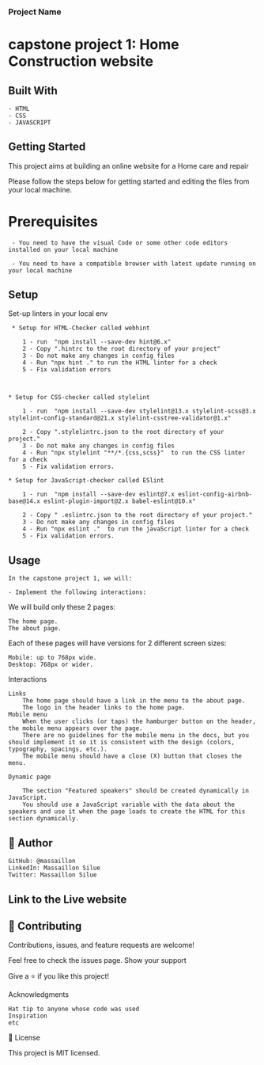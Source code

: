 ### Project Name

  # capstone project 1: Home Construction website 
  

## Built With

    - HTML
    - CSS
    - JAVASCRIPT


## Getting Started  

  This project aims at building an online website for a Home care and repair 

  Please follow the steps below for getting started and editing the files from your local machine.

   # Prerequisites

     - You need to have the visual Code or some other code editors installed on your local machine

     - You need to have a compatible browser with latest update running on your local machine

      
## Setup
     
   Set-up linters in your local env

     * Setup for HTML-Checker called webhint

        1 - run  "npm install --save-dev hint@6.x"
        2 - Copy ".hintrc to the root directory of your project"
        3 - Do not make any changes in config files
        4 - Run "npx hint ." to run the HTML linter for a check
        5 - Fix validation errors


    
    * Setup for CSS-checker called stylelint

        1 - run  "npm install --save-dev stylelint@13.x stylelint-scss@3.x stylelint-config-standard@21.x stylelint-csstree-validator@1.x"

        2 - Copy ".stylelintrc.json to the root directory of your project."
        3 - Do not make any changes in config files
        4 - Run "npx stylelint "**/*.{css,scss}"  to run the CSS linter for a check
        5 - Fix validation errors.
    
    * Setup for JavaScript-checker called ESlint

        1 - run  "npm install --save-dev eslint@7.x eslint-config-airbnb-base@14.x eslint-plugin-import@2.x babel-eslint@10.x"

        2 - Copy " .eslintrc.json to the root directory of your project."
        3 - Do not make any changes in config files
        4 - Run "npx eslint ."  to run the javaScript linter for a check
        5 - Fix validation errors.

    
## Usage

    In the capstone project 1, we will:

    - Implement the following interactions:
        
We will build only these 2 pages:

    The home page.
    The about page.

Each of these pages will have versions for 2 different screen sizes:

    Mobile: up to 768px wide.
    Desktop: 768px or wider.

Interactions

    Links
        The home page should have a link in the menu to the about page.
        The logo in the header links to the home page.
    Mobile menu
        When the user clicks (or taps) the hamburger button on the header, the mobile menu appears over the page.
        There are no guidelines for the mobile menu in the docs, but you should implement it so it is consistent with the design (colors, typography, spacings, etc.).
        The mobile menu should have a close (X) button that closes the menu.

    Dynamic page

        The section "Featured speakers" should be created dynamically in JavaScript.
        You should use a JavaScript variable with the data about the speakers and use it when the page loads to create the HTML for this section dynamically.



## 👤 Author

    GitHub: @massaillon
    LinkedIn: Massaillon Silue
    Twitter: Massaillon Silue


## Link to the Live website

     

## 🤝 Contributing

Contributions, issues, and feature requests are welcome!

Feel free to check the issues page.
Show your support

Give a ⭐️ if you like this project!

Acknowledgments

    Hat tip to anyone whose code was used
    Inspiration
    etc

📝 License

This project is MIT licensed.


    
